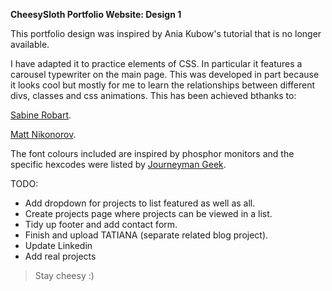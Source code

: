 **CheesySloth Portfolio Website: Design 1**
<p>This portfolio design was inspired by Ania Kubow's tutorial that is no longer available.</p>

I have adapted it to practice elements of CSS. In particular it features a carousel typewriter on the main page. This was developed in part because it looks cool but mostly for me to learn the relationships between different divs, classes and css animations. This has been achieved bthanks to:

[Sabine Robart](https://codepen.io/_Sabine/pen/xmxEqP).

[Matt Nikonorov](https://www.sitepoint.com/css-typewriter-effect/).

The font colours included are inspired by phosphor monitors and the specific hexcodes were listed by [Journeyman Geek](https://superuser.com/questions/361297/what-colour-is-the-dark-green-on-old-fashioned-green-screen-computer-displays).

TODO:
- Add dropdown for projects to list featured as well as all.
- Create projects page where projects can be viewed in a list.
- Tidy up footer and add contact form.
- Finish and upload TATIANA (separate related blog project).
- Update Linkedin
- Add real projects

> Stay cheesy :)

